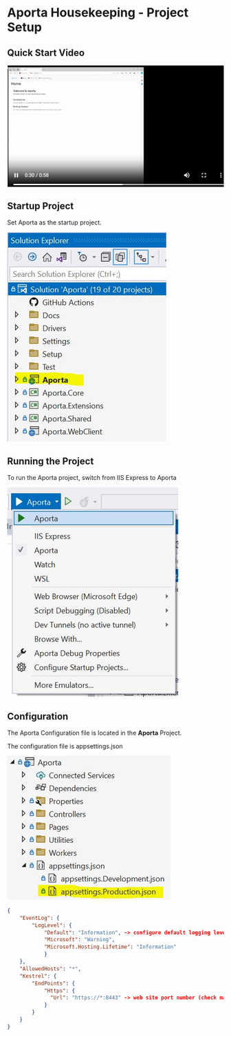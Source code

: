# Aporta Housekeeping - Project Setup

## Quick Start Video
[![](images/AportaHouseKeeping_RunTheProject.JPG)](AportaHousekeeping.mp4)

## Startup Project
Set Aporta as the startup project. 

![](images/AportaStartupProject.JPG)

## Running the Project

To run the Aporta project, switch from IIS Express to Aporta

![](images/RunningAporta.JPG)

## Configuration
The Aporta Configuration file is located in the **Aporta** Project. 

The configuration file is appsettings.json

![](images/AportaConfig.JPG)

```json
{
    "EventLog": {
        "LogLevel": {
            "Default": "Information", -> configure default logging level
            "Microsoft": "Warning",
            "Microsoft.Hosting.Lifetime": "Information"
            }
    },
    "AllowedHosts": "*",
    "Kestrel": {
        "EndPoints": {
            "Https": {
              "Url": "https://*:8443" -> web site port number (check machine firewall settings if connecting remotely)
            }
        }
    }
}
```



